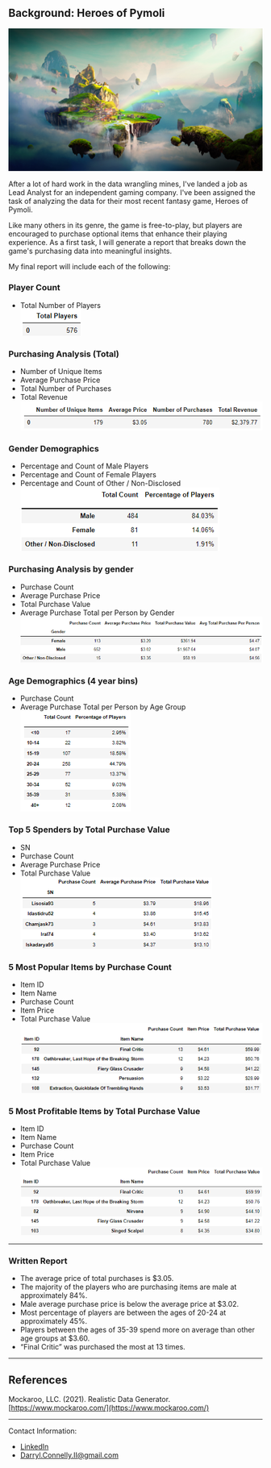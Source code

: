 ## Background: Heroes of Pymoli

  ![Fantasy](Images/Fantasy.png)

After a lot of hard work in the data wrangling mines, I've landed a job as Lead Analyst for an independent gaming company. I've been assigned the task of analyzing the data for their most recent fantasy game, Heroes of Pymoli.

Like many others in its genre, the game is free-to-play, but players are encouraged to purchase optional items that enhance their playing experience. As a first task, I will generate a report that breaks down the game's purchasing data into meaningful insights.

My final report will include each of the following:

### Player Count
  * Total Number of Players<br>
  ![Total Players](Images/player_count.png)

### Purchasing Analysis (Total)
  * Number of Unique Items
  * Average Purchase Price
  * Total Number of Purchases
  * Total Revenue<br>
  ![Purchase Analysis](Images/total_purchasing_analysis.png)

### Gender Demographics
  * Percentage and Count of Male Players
  * Percentage and Count of Female Players
  * Percentage and Count of Other / Non-Disclosed<br>
  ![Gender Demographics](Images/gender_demographics.png)

### Purchasing Analysis by gender
  * Purchase Count
  * Average Purchase Price
  * Total Purchase Value
  * Average Purchase Total per Person by Gender<br>
  ![Gender Purchasing Analysis](Images/gender_purchasing_analysis.png)

### Age Demographics (4 year bins)
  * Purchase Count
  * Average Purchase Total per Person by Age Group<br>
  ![Age Demographics](Images/age_demographics.png)

### Top 5 Spenders by Total Purchase Value
  * SN
  * Purchase Count
  * Average Purchase Price
  * Total Purchase Value<br>
  ![Top Spenders](Images/top_spenders.png)

### 5 Most Popular Items by Purchase Count
  * Item ID
  * Item Name
  * Purchase Count
  * Item Price
  * Total Purchase Value<br>
  ![Most Popular Items](Images/most_popular_items.png)

### 5 Most Profitable Items by Total Purchase Value
  * Item ID
  * Item Name
  * Purchase Count
  * Item Price
  * Total Purchase Value
  ![Most Profitable Items](Images/most_profitable_items.png)

  - - -

### Written Report
  * The average price of total purchases is $3.05.
  * The majority of the players who are purchasing items are male at approximately 84%.
  * Male average purchase price is below the average price at $3.02.
  * Most percentage of players are between the ages of 20-24 at approximately 45%.
  * Players between the ages of 35-39 spend more on average than other age groups at $3.60.
  * “Final Critic” was purchased the most at 13 times.

  - - - 

## References

Mockaroo, LLC. (2021). Realistic Data Generator. [https://www.mockaroo.com/](https://www.mockaroo.com/)

  - - -

Contact Information:
* [LinkedIn](https://www.linkedin.com/in/connelito)
* Darryl.Connelly.II@gmail.com